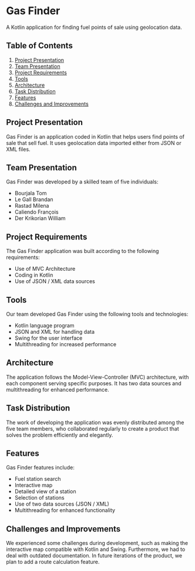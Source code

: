 # Gas Finder
A Kotlin application for finding fuel points of sale using geolocation data.

## Table of Contents
1. [Project Presentation](#project-presentation)
2. [Team Presentation](#team-presentation)
3. [Project Requirements](#project-requirements)
4. [Tools](#tools)
5. [Architecture](#architecture)
6. [Task Distribution](#task-distribution)
7. [Features](#features)
8. [Challenges and Improvements](#challenges-and-improvements)

## Project Presentation
Gas Finder is an application coded in Kotlin that helps users find points of sale that sell fuel. It uses geolocation data imported either from JSON or XML files.

## Team Presentation
Gas Finder was developed by a skilled team of five individuals:
- Bourjala Tom
- Le Gall Brandan
- Rastad Milena
- Caliendo François
- Der Krikorian William

## Project Requirements
The Gas Finder application was built according to the following requirements:
- Use of MVC Architecture
- Coding in Kotlin
- Use of JSON / XML data sources

## Tools
Our team developed Gas Finder using the following tools and technologies:
- Kotlin language program
- JSON and XML for handling data
- Swing for the user interface
- Multithreading for increased performance

## Architecture
The application follows the Model-View-Controller (MVC) architecture, with each component serving specific purposes. It has two data sources and multithreading for enhanced performance.

## Task Distribution
The work of developing the application was evenly distributed among the five team members, who collaborated regularly to create a product that solves the problem efficiently and elegantly.

## Features
Gas Finder features include:
- Fuel station search 
- Interactive map
- Detailed view of a station
- Selection of stations
- Use of two data sources (JSON / XML)
- Multithreading for enhanced functionality

## Challenges and Improvements
We experienced some challenges during development, such as making the interactive map compatible with Kotlin and Swing. Furthermore, we had to deal with outdated documentation. In future iterations of the product, we plan to add a route calculation feature.
